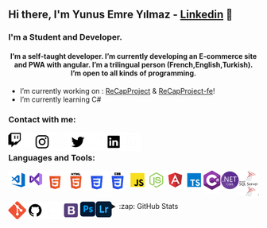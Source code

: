 ## Hi there, I'm Yunus Emre Yılmaz - [Linkedin] 👋 


### I'm a Student and Developer.


<h4 align="center">I’m a self-taught developer. I’m currently developing an E-commerce site and PWA with angular. I’m a trilingual person (French,English,Turkish). I’m open to all kinds of programming.</h3>

-  I’m currently working on : [ReCapProject] & [ReCapProject-fe]!
-  I’m currently learning C#

### Contact with me:

[<img align="left" alt="Twitch" width="25px" src="./img/twitch-black.png" />](https://twitch.tv/malmenk#gh-light-mode-only)
[<img align="left" alt="Twitch" width="25px" src="./img/twitch-white.png" />](https://twitch.tv/malmenk#gh-dark-mode-only)

[<img align="left" alt="Instagram" width="36px" src="./img/instagram-black.png" />](https://instagram.com/yeyilmaz99#gh-light-mode-only)
[<img align="left" alt="Instagram" width="36px" src="./img/instagram-white.png" />](https://instagram.com/yeyilmaz99#gh-dark-mode-only)

[<img align="left" alt="Twitter" width="36px" src="./img/twitter-black.png" />](https://twitter.com/yeyilmaz99#gh-light-mode-only)
[<img align="left" alt="Twitter" width="36px" src="./img/twitter-white.png" />](https://twitter.com/yeyilmaz99#gh-dark-mode-only)

[<img align="left" alt="Linkedin" width="36px" src="./img/linkedin-black.png" />](https://linkedin.com/in/yeyilmaz#gh-light-mode-only)
[<img align="left" alt="Linkedin" width="36px" src="./img/linkedin-white.png" />](https://linkedin.com/in/yeyilmaz#gh-dark-mode-only)



<br />

### Languages and Tools:

[<img align="left" alt="Visual Studio Code" width="38px" src="./img/vscode.png" />][vscode]
[<img align="left" alt="Visual Studio" width="35px" src="./img/Visual-Studio-Logo.png" />][VisualStudio]
[<img align="left" alt="HTML5" width="42px" src="./img/htmldark.png"  />][html]
[<img align="left" alt="HTML5" width="42px" src="./img/html.png"  />][htmldark]
[<img align="left" alt="CSS" width="42px" src="./img/cssdark.png"  />][css]
[<img align="left" alt="CSS" width="42px" src="./img/css.png"  />][cssdark]
[<img align="left" alt="JavaScript" width="38px"  src="./img/js.png" />][javascript]
[<img align="left" alt="Node.js" width="38px" src="./img/nodejs.png"  />][nodejs]
[<img align="left" alt="Angular" width="38px"  src="./img/angular.png" />][angular]
[<img align="left" alt="TypeScript" width="38px"  src="./img/typescript.png" />][typescript]
[<img align="left" alt="CSharp" width="34px" src="./img/Csharp_Logo.png" />][CSharp]
[<img align="left" alt=".NetCore" width="38px"  src="./img/net-core-logo.png" />][.NetCore]
[<img align="left" alt="Microsoft Sql Server" width="38px"  src="./img/sql.png" />][MicrosoftSqlServerDark]
[<img align="left" alt="Microsoft Sql Server" width="38px"  src="./img/sqldarkmode.png" />][MicrosoftSqlServer]
[<img align="left" alt="Git" width="36px" src="./img/git.png"  />][git]
[<img align="left" alt="GitHub" width="36px" src="./img/github-white.png" />][githubdark]
[<img align="left" alt="GitHub" width="36px" src="./img/github-dark.png" />][github]
[<img align="left" alt="Bootstrap" width="36px" src="./img/bootstrap.png"  />][bootstrap]
[<img align="left" alt="Photoshop" width="32px" src="./img/photoshop.png" />][photoshop]
[<img align="left" alt="Lightroom" width="32px" src="./img/lightroom.png" />][lightroom]

<br />
<br />

---

<details>
  <summary>:zap: GitHub Stats</summary>

<p><img align="left" src="https://github-readme-stats.vercel.app/api/top-langs?username=yeyilmaz99&show_icons=true&locale=en&layout=compact" alt="yeyilmaz99" /></p>

<br />

<p>&nbsp;<img align="center" src="https://github-readme-stats.vercel.app/api?username=yeyilmaz99&show_icons=true&locale=en" alt="yeyilmaz99" /></p>



</details>





[Linkedin]: https://www.linkedin.com/in/yeyilmaz/
[twitter]: https://twitter.com/yeyilmaz99
[MicrosoftSqlServer]: https://www.microsoft.com/tr-tr/sql-server/sql-server-downloads#gh-dark-mode-only
[MicrosoftSqlServerDark]: https://www.microsoft.com/tr-tr/sql-server/sql-server-downloads#gh-light-mode-only
[twitch]: https://twitch.tv/malmenk
[instagram]: https://instagram.com/yeyilmaz.io
[linkedin]: https://linkedin.com/in/yeyilmaz
[vscode]: https://code.visualstudio.com/
[html]: https://www.w3schools.com/html/#gh-dark-mode-only
[htmldark]: https://www.w3schools.com/html/#gh-light-mode-only
[css]: https://www.w3schools.com/css/#gh-dark-mode-only
[cssdark]: https://www.w3schools.com/css/#gh-light-mode-only
[javascript]: https://www.w3schools.com/js/
[nodejs]: https://nodejs.org/en/
[angular]: https://angular.io/
[typescript]: https://www.typescriptlang.org/
[git]: https://git-scm.com/
[github]: https://github.com/yeyilmaz99#gh-dark-mode-only
[githubdark]: https://github.com/yeyilmaz99#gh-light-mode-only
[ReCapProject]: https://github.com/yeyilmaz99/ReCapProject
[ReCapProject-fe]: https://github.com/yeyilmaz99/ReCapProject-fe
[bootstrap]: https://getbootstrap.com/
[photoshop]: https://www.adobe.com/tr/products/photoshop.html
[lightroom]: https://www.adobe.com/tr/products/photoshop-lightroom.html
[CSharp]: https://docs.microsoft.com/tr-tr/dotnet/csharp/
[.NetCore]: https://dotnet.microsoft.com/en-us/download
[VisualStudio]: https://visualstudio.microsoft.com/tr/


